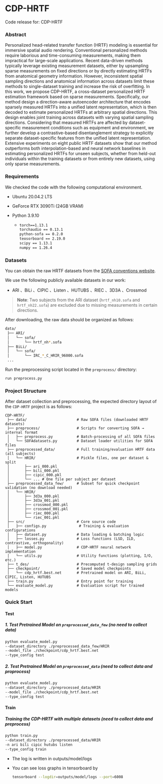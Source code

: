# CDP-HRTF
Code release for: CDP-HRTF


### Abstract

Personalized head-related transfer function (HRTF) modeling is essential for immersive spatial audio rendering. Conventional personalized methods require laborious and time-consuming measurements, making them impractical for large-scale applications. Recent data-driven methods typically leverage existing measurement datasets, either by upsampling sparse measurements on fixed directions or by directly estimating HRTFs from anatomical geometry information. However, inconsistent spatial sampling directions and anatomical information across datasets limit these methods to single-dataset training and increase the risk of overfitting. In this work, we propose CDP-HRTF, a cross-dataset personalized HRTF estimation framework based on sparse measurements. Specifically, our method design a direction-aware autoencoder architecture that encodes sparsely measured HRTFs into a unified latent representation, which is then decoded to estimate personalized HRTFs at arbitrary spatial directions.  This design enables joint training across datasets with varying spatial sampling directions.  Considering that measured HRTFs are affected by dataset-specific measurement conditions such as equipment and environment, we further develop a contrastive-based disentanglement strategy to explicitly separate dataset-specific features from the unified latent representation.  Extensive experiments on eight public HRTF datasets show that our method outperforms both interpolation-based and neural network baselines in estimating personalized HRTFs for unseen subjects, whether from held-out individuals within the training datasets or from entirely new datasets, using only sparse measurements.

### Requirements

We checked the code with the following computational environment.

* Ubuntu 20.04.2 LTS

* GeForce RTX 3090Ti (24GB VRAM)

* Python 3.9.10

  * ```markdown
    torch==1.13.1
    torchaudio == 0.13.1
    python-sofa == 0.2.0
    teosorboard == 2.19.0
    scipy == 1.13.1
    numpy == 1.26.4
    ```


### Datasets

You can obtain the raw HRTF datasets from the [SOFA conventions website](https://www.sofaconventions.org).

We use the following publicly available datasets in our work:

- ARI  、BiLi 、CIPIC  、Listen 、HUTUBS 、RIEC 、3D3A 、Crossmod 

> **Note**: Two subjects from the ARI dataset (`hrtf_nh10.sofa` and `hrtf_nh22.sofa`) are excluded due to missing measurements in certain directions.

After downloading, the raw data should be organized as follows:

```bash
data/
 ├── ARI/
 │   └── sofa/
 │       └── hrtf_nh*.sofa
 ├── BiLi/
 │   └── sofa/
 │       └── IRC_*_C_HRIR_96000.sofa
 ...
```

Run the preprocessing script located in the `preprocess/` directory:

```bash
run preprocess.py
```

### Project Structure

After dataset collection and preprocessing,  the expected directory layout of the `CDP-HRTF` project is as follows:

```
CDP-HRTF/
 ├── data/                       # Raw SOFA files (downloaded HRTF datasets)
 ├── preprocess/                 # Scripts for converting SOFA → internal format
 │   ├── preprocess.py           # Batch-processing of all SOFA files
 │   └── SOFAdatasets.py         # Dataset loader utilities for SOFA files
 ├── preprocessed_data/          # Full training/evaluation HRTF data (all subjects)
 │   └── HRIR/                   # Pickle files, one per dataset & split
 │       ├── ari_000.pkl
 │       ├── bili_000.pkl
 │       ├── cipic_000.pkl
 │       └── ... # One file per subject per dataset
 ├── preprocessed_data_few/      # Subset for quick checkpoint validation (no download needed)
 │   └── HRIR/
 │       ├── 3d3a_000.pkl
 │       ├── 3d3a_001.pkl
 │       ├── crossmod_000.pkl
 │       ├── crossmod_001.pkl
 │       ├── riec_000.pkl
 │       └── riec_001.pkl
 ├── src/                        # Core source code
 │   ├── configs.py               # Training & evaluation configurations
 │   ├── dataset.py              # Data loading & batching logic
 │   ├── losses.py               # Loss functions (LSD, ILD, contrastive, orthogonality)
 │   ├── model.py                # CDP-HRTF neural network implementation
 │   └── utils.py                # Utility functions (plotting, I/O, etc.)
 ├── t_des/                      # Precomputed t-design sampling grids
 ├── checkpoint/                 # Saved model checkpoints
 │   └── cdp_hrtf.best.net       # Pretrained model on ARI, BiLi, CIPIC, Listen, HUTUBS
 ├── train.py                    # Entry point for training
 └── evaluate_model.py           # Evaluation script for trained models
```

### Quick Start

#### Test

##### 	1. Test Pretrained Model on `preprocessed_data_few`  (no need to collect data)

```bash
python evaluate_model.py 
--dataset_directory ./preprocessed_data_few/HRIR 
--model_file ./checkpoint/cdp_hrtf.best.net 
--type_config test
```

##### 	2. Test  Pretrained Model on `preprocessed_data` (need to collect data and proprocess)

```bash
python evaluate_model.py 
--dataset_directory ./preprocessed_data/HRIR 
--model_file ./checkpoint/cdp_hrtf.best.net 
--type_config test
```

#### Train

##### 	Training the CDP-HRTF with multiple datasets (need to collect data and preprocess)

```bash
python train.py 
--dataset_directory ./preprocessed_data/HRIR 
-n ari bili cipic hutubs listen 
--type_config train
```

- The log is written in outputs/model/logs

- You can see loss graphs in tensorboard by 

  ```bash
  tensorboard --logdir=outputs/model/logs --port=6008
  ```

  
